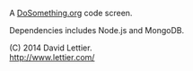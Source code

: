 A [DoSomething.org](https://www.dosomething.org) code screen.  

Dependencies includes Node.js and MongoDB.  

(C) 2014 David Lettier.  
http://www.lettier.com/